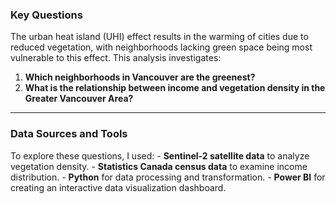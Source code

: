 ### Key Questions

The urban heat island (UHI) effect results in the warming of cities due to reduced vegetation, with neighborhoods lacking green space being most vulnerable to this effect. This analysis investigates:

1.  **Which neighborhoods in Vancouver are the greenest?**
2.  **What is the relationship between income and vegetation density in the Greater Vancouver Area?**

------------------------------------------------------------------------

### Data Sources and Tools

To explore these questions, I used: - **Sentinel-2 satellite data** to analyze vegetation density. - **Statistics Canada census data** to examine income distribution. - **Python** for data processing and transformation. - **Power BI** for creating an interactive data visualization dashboard.
